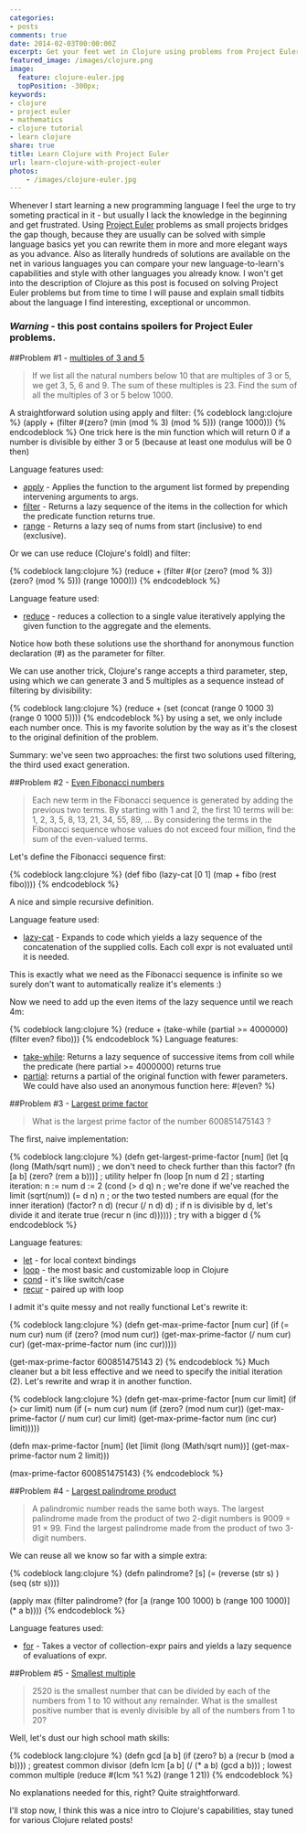 ```yaml
---
categories:
- posts
comments: true
date: 2014-02-03T00:00:00Z
excerpt: Get your feet wet in Clojure using problems from Project Euler
featured_image: /images/clojure.png
image:
  feature: clojure-euler.jpg
  topPosition: -300px;
keywords:
- clojure
- project euler
- mathematics
- clojure tutorial
- learn clojure
share: true
title: Learn Clojure with Project Euler
url: learn-clojure-with-project-euler
photos:
    - /images/clojure-euler.jpg
---
```


Whenever I start learning a new programming language I feel the urge to try someting practical in it - but usually I lack the knowledge in the beginning and get frustrated. Using [Project Euler](http://projecteuler.net/) problems as small projects bridges the gap though, because they are usually can be solved with simple language basics yet you can rewrite them in more and more elegant ways as you advance. Also as literally hundreds of solutions are available on the net in various languages you can compare your new language-to-learn's capabilities and style with other languages you already know. I won't get into the description of Clojure as this post is focused on solving Project Euler problems but from time to time I will pause and explain small tidbits about the language I find interesting, exceptional or uncommon.

### _Warning_ - this post contains spoilers for Project Euler problems.

##Problem #1 - [multiples of 3 and 5](https://projecteuler.net/problem=1)
> If we list all the natural numbers below 10 that are multiples of 3 or 5, we get 3, 5, 6 and 9. The sum of these multiples is 23. Find the sum of all the multiples of 3 or 5 below 1000.

A straightforward solution using apply and filter:
{% codeblock lang:clojure %}
(apply + (filter #(zero? (min (mod % 3) (mod % 5))) (range 1000)))
{% endcodeblock %}
One trick here is the min function which will return 0 if a number is divisible by either 3 or 5 (because at least one modulus will be 0 then)

Language features used:

- [apply](http://clojuredocs.org/clojure_core/clojure.core/apply) - Applies the function to the argument list formed by prepending intervening arguments to args.
- [filter](http://clojuredocs.org/clojure_core/clojure.core/filter) - Returns a lazy sequence of the items in the collection for which the predicate function returns true.
- [range](http://clojuredocs.org/clojure_core/clojure.core/range) - Returns a lazy seq of nums from start (inclusive) to end (exclusive).

Or we can use reduce (Clojure's foldl) and filter:

{% codeblock lang:clojure %}
(reduce + (filter #(or (zero? (mod % 3))
                       (zero? (mod % 5)))
                  (range 1000)))
{% endcodeblock %}

Language feature used:

- [reduce](http://clojuredocs.org/clojure_core/clojure.core/reduce) - reduces a collection to a single value iteratively applying the given function to the aggregate and the elements.

Notice how both these solutions use the shorthand for anonymous function declaration (#) as the parameter for filter.

We can use another trick, Clojure's range accepts a third parameter, step, using which we can generate 3 and 5 multiples as a sequence instead of filtering by divisibility:

{% codeblock lang:clojure %}
(reduce + (set (concat (range 0 1000 3) (range 0 1000 5))))
{% endcodeblock %}
by using a set, we only include each number once. This is my favorite solution by the way as it's the closest to the original definition of the problem.

Summary: we've seen two approaches: the first two solutions used filtering, the third used exact generation.

##Problem #2 - [Even Fibonacci numbers](https://projecteuler.net/problem=2)
> Each new term in the Fibonacci sequence is generated by adding the previous two terms. By starting with 1 and 2, the first 10 terms will be:
> 1, 2, 3, 5, 8, 13, 21, 34, 55, 89, ...
> By considering the terms in the Fibonacci sequence whose values do not exceed four million, find the sum of the even-valued terms.

Let's define the Fibonacci sequence first:

{% codeblock lang:clojure %}
(def fibo (lazy-cat [0 1]
                    (map + fibo (rest fibo))))
{% endcodeblock %}

A nice and simple recursive definition.

Language feature used:

- [lazy-cat](http://clojuredocs.org/clojure_core/clojure.core/lazy-cat) - Expands to code which yields a lazy sequence of the concatenation of the supplied colls. Each coll expr is not evaluated until it is needed. 

This is exactly what we need as the Fibonacci sequence is infinite so we surely don't want to automatically realize it's elements :)

Now we need to add up the even items of the lazy sequence until we reach 4m:

{% codeblock lang:clojure %}
(reduce + (take-while (partial >= 4000000)
                      (filter even? fibo)))
{% endcodeblock %}
Language features: 

- [take-while](http://clojuredocs.org/clojure_core/clojure.core/take-while): Returns a lazy sequence of successive items from coll while the predicate (here partial >= 4000000) returns true
- [partial](http://clojuredocs.org/clojure_core/clojure.core/partial): returns a partial of the original function with fewer parameters. We could have also used an anonymous function here: #(even? %)


##Problem #3 - [Largest prime factor](https://projecteuler.net/problem=3)
> What is the largest prime factor of the number 600851475143 ?

The first, naive implementation:

{% codeblock lang:clojure %}
(defn get-largest-prime-factor [num]
  (let [q (long (Math/sqrt num))                ; we don't need to check further than this
        factor? (fn [a b] (zero? (rem a b)))]   ; utility helper fn
    (loop [n num d 2]                           ; starting iteration: n := num d := 2
      (cond
       (> d q) n                                ; we're done if we've reached the limit (sqrt(num))
       (= d n) n                                ; or the two tested numbers are equal (for the inner iteration)
       (factor? n d) (recur (/ n d) d)          ; if n is divisible by d, let's divide it and iterate
       true          (recur n (inc d))))))      ; try with a bigger d
{% endcodeblock %}

Language features:

- [let](http://clojuredocs.org/clojure_core/clojure.core/let) - for local context bindings
- [loop](http://clojuredocs.org/clojure_core/clojure.core/loop) - the most basic and customizable loop in Clojure
- [cond](http://clojuredocs.org/clojure_core/clojure.core/cond) - it's like switch/case
- [recur](http://clojure.org/special_forms#recur) - paired up with loop

I admit it's quite messy and not really functional Let's rewrite it:

{% codeblock lang:clojure %}
(defn get-max-prime-factor [num cur]
  (if (= num cur)
    num
    (if (zero? (mod num cur))
      (get-max-prime-factor (/ num cur) cur)
      (get-max-prime-factor num (inc cur)))))

(get-max-prime-factor 600851475143 2)
{% endcodeblock %}
Much cleaner but a bit less effective and we need to specify the initial iteration (2). Let's rewrite and wrap it in another function.

{% codeblock lang:clojure %}
(defn get-max-prime-factor [num cur limit]
  (if (> cur limit)
    num
    (if (= num cur)
        num
        (if (zero? (mod num cur))
          (get-max-prime-factor (/ num cur) cur limit)
          (get-max-prime-factor num (inc cur) limit)))))

(defn max-prime-factor [num]
    (let [limit (long (Math/sqrt num))]
        (get-max-prime-factor num 2 limit)))

(max-prime-factor  600851475143)
{% endcodeblock %}

##Problem #4 - [Largest palindrome product](https://projecteuler.net/problem=4)
> A palindromic number reads the same both ways. The largest palindrome made from the product of two 2-digit numbers is 9009 = 91 × 99.
> Find the largest palindrome made from the product of two 3-digit numbers.

We can reuse all we know so far with a simple extra:

{% codeblock lang:clojure %}
(defn palindrome? [s]
  (= (reverse (str s) ) (seq (str s))))

(apply max
       (filter palindrome?
               (for
                   [a (range 100 1000)
                    b (range 100 1000)]
                 (* a b))))
{% endcodeblock %}

Language features used:

- [for](http://clojuredocs.org/clojure_core/clojure.core/for) - Takes a vector of collection-expr pairs and yields a lazy sequence of evaluations of expr.

##Problem #5 - [Smallest multiple](https://projecteuler.net/problem=5)
> 2520 is the smallest number that can be divided by each of the numbers from 1 to 10 without any remainder. What is the smallest positive number that is evenly divisible by all of the numbers from 1 to 20?

Well, let's dust our high school math skills:

{% codeblock lang:clojure %}
(defn gcd [a b] (if (zero? b) a (recur b (mod a b))))  ; greatest common divisor
(defn lcm [a b] (/ (* a b) (gcd a b)))                 ; lowest common multiple 
(reduce #(lcm %1 %2) (range 1 21))
{% endcodeblock %}

No explanations needed for this, right? Quite straightforward.

I'll stop now, I think this was a nice intro to Clojure's capabilities, stay tuned for various Clojure related posts!



